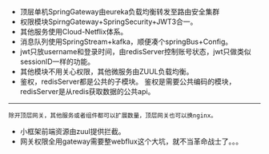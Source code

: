 * 顶层单机SpringGateway由eureka负载均衡转发至路由安全集群
* 权限模块SpirngGateway+SpringSecurity+JWT3合一。
* 其他服务使用Cloud-Netflix体系。
* 消息队列使用SpringStream+kafka，顺便凑个springBus+Config。
* jwt只放username和登录时间，由redisServer控制账号状态，jwt只做类似sessionID一样的功能。
* 其他模块不用关心权限，其他微服务由ZUUL负载均衡。
* 鉴权，redisServer都是公共的子模块。 鉴权是需要公共编码的模块，redisServer是从redis获取数据的公共api。

----
    除开顶层网关，其他服务或者组件都可以扩展数量，顶层网关也可以换nginx。
* 小框架前端资源由zuul提供拦截。
* 网关权限全用gateway需要整webflux这个大坑，就不当革命战士了。。。